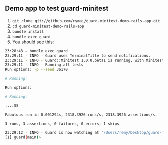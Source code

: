 ## Demo app to test guard-minitest

1. `git clone git://github.com/rymai/guard-minitest-demo-rails-app.git`
2. `cd guard-minitest-demo-rails-app`
3. `bundle install`
4. `bundle exec guard`
5. You should see this:
  ```bash
  23:28:43 → bundle exec guard
  23:29:11 - INFO - Guard uses TerminalTitle to send notifications.
  23:29:11 - INFO - Guard::Minitest 1.0.0.beta1 is running, with Minitest::Unit 5.0.2!
  23:29:11 - INFO - Running all tests
  Run options: -p --seed 36170

  # Running:

  Run options:

  # Running:

  ....SS

  Fabulous run in 0.001294s, 2318.3926 runs/s, 2318.3926 assertions/s.

  3 runs, 3 assertions, 0 failures, 0 errors, 1 skips

  23:29:12 - INFO - Guard is now watching at '/Users/remy/Desktop/guard-minitest-demo-rails-app'
  [1] guard(main)>
  ```